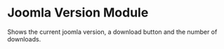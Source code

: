 # Joomla Version Module

Shows the current joomla version, a download button and the number of downloads.